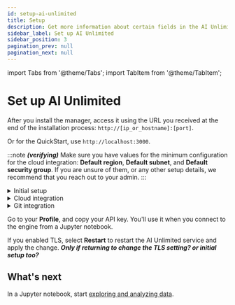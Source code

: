 ```yaml
---
id: setup-ai-unlimited
title: Setup 
description: Get more information about certain fields in the AI Unlimited setup.
sidebar_label: Set up AI Unlimited
sidebar_position: 3
pagination_prev: null
pagination_next: null
---
```


import Tabs from '@theme/Tabs';
import TabItem from '@theme/TabItem';

# Set up AI Unlimited

After you install the manager, access it using the URL you received at the end of the installation process: `http://[ip_or_hostname]:[port]`. 

Or for the QuickStart, use `http://localhost:3000`.


:::note
***(verifying)*** Make sure you have values for the minimum configuration for the cloud integration: **Default region**, **Default subnet**, and **Default security group**. If you are unsure of them, or any other setup details, we recommend that you reach out to your admin.
:::


<details>

<summary>Initial setup</summary>

**AI Unlimited base URL**

The URL you used to access the setup. You received it when you installed the manager.


**Engine IP network type**

Select **Private** if you're deploying the engine in the same Virtual Private Cloud as AI Unlimited.

Public or Private refers to how AI Unlimited should communicate with the engine. The engine might have a public IP address, a private IP address, or both. Indicate the type of IP address to which AI Unlimited should connect.


**Service TLS certificate** and **Service TLS certificate key**

We recommend that you use [Transport Layer Security (TLS)](/docs/glossary.md#glo-tls) to secure connections to the AI Unlimited service and safeguard your data in transit.

If you have a certificate issued by a trusted Certificate Authority (CA), you can provide it and its key. You'll be responsible for managing the certificate lifecycle, including renewal and validation. If you have specific requirements or need more control over your certificates, bringing your own is a good option.

Or select **Generate Certs** to use a Teradata system-generated certificate. It automatically renews before it expires.

Select **Save Changes**.

</details>

<details>

<summary>Cloud integration</summary>

You can modify these parameters **(all of them?)** from a Jupyter notebook when you connect to the AI Unlimited engine.

<Tabs>
<TabItem value="aws1" label="AWS">

**Default region**

The AWS region in which to deploy the engine. We recommend choosing the region closest to your primary work location.

**Default subnet ID**

The [AWS subnet](https://docs.aws.amazon.com/vpc/latest/userguide/configure-subnets.html) in which to deploy the engine. The AWS Management Console shows the subnets in the region.

**Default IAM role**

The [IAM role](https://docs.aws.amazon.com/IAM/latest/UserGuide/id_roles_create.html) for the AWS resources that deploy the engine. Leave blank to let AI Unlimited create the role&mdash;if your security allows this. Otherwise, create an IAM role using this policy **(add link)**.

If AI Unlimited creates the IAM role, it creates it for the AWS [cluster](/docs/glossary.md#glo-cluster) that deploys the engine&mdash;each time you deploy the engine. If your organization creates the role, it must be broad enough to include all the clusters that might deploy the engine.

**Resource tags**

You can [tag](https://docs.aws.amazon.com/tag-editor/latest/userguide/tagging.html) the AWS resources that deploy the engine to make them easier to manage.

**Inbound security**

Use these fields to allow source traffic to reach the engine:

- [CIDRs](/docs/glossary.md#glo-cidr)
- [Security groups](https://docs.aws.amazon.com/vpc/latest/userguide/working-with-security-groups.html)
***asking about: "make sure the default security group is the same as the one in the template to ensure AI Unlimited can communicate with the engine"***
- Role prefix ***(link)(change to "prefix list name"?)***
- [Permissions boundary](https://docs.aws.amazon.com/IAM/latest/UserGuide/access_policies_boundaries.html)

Select **Save Changes**.

</TabItem>

<TabItem value="azure" label="Azure"> 

***Smit to add Azure to the figma***

**Default region**

The Azure region in which to deploy the engine. We recommend choosing the region closest to your primary work location.

**Resource tags**

You can [tag](https://learn.microsoft.com/en-us/azure/azure-resource-manager/management/tag-resources) the Azure resources that deploy the engine to make them easier to manage.

**Inbound security**

Use these fields to allow source traffic to reach the engine:
- [CIDRs](/docs/glossary.md#glo-cidr)
- [Application security groups](https://learn.microsoft.com/en-us/azure/virtual-network/application-security-groups) ***check the Azure UI***

Select **Save Changes**.

</TabItem>
</Tabs>

</details>



<details>

<summary>Git integration</summary>

<Tabs>

<TabItem value="github" label="GitHub">

**GitHub client ID** and **GitHub client secret**

The credentials received from GitHub when your [OAuth app was created](/docs/install-ai-unlimited/git-requirements.md).

**Organization access**

Two organizations in your GitHub account can help with user and repository management and access control.

Members of the **authorizing organization** will be able to sign in and authenticate themselves in AI Unlimited. If you don't specify a group, any GutHub account user can sign in and authenticate.

All project repositories will be created in the **repository organization**. ***(it's not on the old UI - asking the team)*** If you don't specify an organization, the projects will all be in your personal GitHub space.


Select **Authenticate**, then sign in using your GitHub credentials.

</TabItem>

<TabItem value="gitlab" label="GitLab">

**GitLab client ID** and **GitLab client secret**

The credentials received from GitLab when your [OAuth app was created](/docs/install-ai-unlimited/git-requirements.md).

**Group access**

Two groups in your GitLab account can help with user and repository management and access control.

Members of the **authorizing group** ***(it's not on the old UI - asking the team)*** will be able to sign in and authenticate themselves in AI Unlimited. If you don't specify a group, any GitLab account user can sign in and authenticate.

All project repositories will be created in the **repository group**. ***(it's not on the old UI - asking the team)*** If you don't specify a group, the projects will all be in your personal GitLab space.

Select **Authenticate**, then sign in using your GitHub credentials.

</TabItem>
</Tabs>

</details>

Go to your **Profile**, and copy your API key. You'll use it when you connect to the engine from a Jupyter notebook.

If you enabled TLS, select **Restart** to restart the AI Unlimited service and apply the change. ***Only if returning to change the TLS setting? or initial setup too?***



## What's next

In a Jupyter notebook, start [exploring and analyzing data](/docs/explore-and-analyze-data/).
